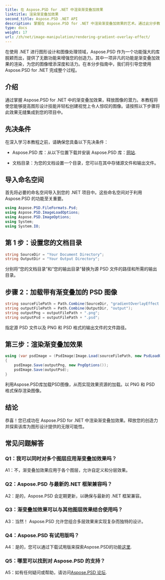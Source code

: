 ```yaml
---
title: 在 Aspose.PSD for .NET 中渲染渐变叠加效果
linktitle: 渲染渐变叠加效果
second_title: Aspose.PSD .NET API
description: 掌握在 Aspose.PSD for .NET 中渲染渐变叠加效果的艺术。通过此分步教程提高您的图形设计技能。
type: docs
weight: 17
url: /zh/net/image-manipulation/rendering-gradient-overlay-effect/
---
```

在使用 .NET 进行图形设计和图像处理领域，Aspose.PSD 作为一个功能强大的库脱颖而出，提供了无数功能来增强您的创造力。其中一项非凡的功能是渐变叠加效果的渲染，为您的图像增添深度和活力。在本分步指南中，我们将引导您使用 Aspose.PSD for .NET 完成整个过程。

## 介绍

通过掌握 Aspose.PSD for .NET 中的渐变叠加效果，释放图像的潜力。本教程将使您能够提高图形设计技能并轻松创建视觉上令人惊叹的图像。请按照以下步骤将此效果无缝集成到您的项目中。

## 先决条件

在深入学习本教程之前，请确保您具备以下先决条件：

- Aspose.PSD 库：从以下位置下载并安装 Aspose.PSD 库：[网站](https://releases.aspose.com/psd/net/).

- 文档目录：为您的文档设置一个目录，您可以在其中存储源文件和输出文件。

## 导入命名空间

首先将必要的命名空间导入到您的 .NET 项目中。这些命名空间对于利用 Aspose.PSD 的功能至关重要。

```csharp
using Aspose.PSD.FileFormats.Psd;
using Aspose.PSD.ImageLoadOptions;
using Aspose.PSD.ImageOptions;
using System;
using System.IO;
```

## 第 1 步：设置您的文档目录

```csharp
string SourceDir = "Your Document Directory";
string OutputDir = "Your Output Directory";
```

分别将“您的文档目录”和“您的输出目录”替换为源 PSD 文件的路径和所需的输出目录。

## 步骤 2：加载带有渐变叠加的 PSD 图像

```csharp
string sourceFilePath = Path.Combine(SourceDir, "gradientOverlayEffect.psd");
string outputFilePath = Path.Combine(OutputDir, "output");
string outputPng = outputFilePath + ".png";
string outputPsd = outputFilePath + ".psd";
```

指定源 PSD 文件以及 PNG 和 PSD 格式的输出文件的文件路径。

## 第三步：渲染渐变叠加效果

```csharp
using (var psdImage = (PsdImage)Image.Load(sourceFilePath, new PsdLoadOptions() { LoadEffectsResource = true }))
{
    psdImage.Save(outputPng, new PngOptions());
    psdImage.Save(outputPsd);
}
```

利用Aspose.PSD库加载PSD图像，从而实现效果资源的加载。以 PNG 和 PSD 格式保存渲染图像。

## 结论

恭喜！您已成功在 Aspose.PSD for .NET 中渲染渐变叠加效果。释放您的创造力并探索该库为图形设计提供的无限可能性。

## 常见问题解答

### Q1：我可以同时对多个图层应用渐变叠加效果吗？

A1：不，渐变叠加效果应用于各个图层，允许自定义和分层效果。

### Q2：Aspose.PSD 与最新的.NET 框架兼容吗？

A2：是的，Aspose.PSD 会定期更新，以确保与最新的 .NET 框架兼容。

### Q3：渐变叠加效果可以与其他图层效果结合使用吗？

A3：当然！ Aspose.PSD 允许您组合多层效果来实现复杂而独特的设计。

### Q4：Aspose.PSD 有试用版吗？

 A4：是的，您可以通过下载试用版来探索Aspose.PSD的功能[这里](https://releases.aspose.com/).

### Q5：哪里可以找到对 Aspose.PSD 的支持？

 A5：如有任何疑问或帮助，请访问[Aspose.PSD 论坛](https://forum.aspose.com/c/psd/34).